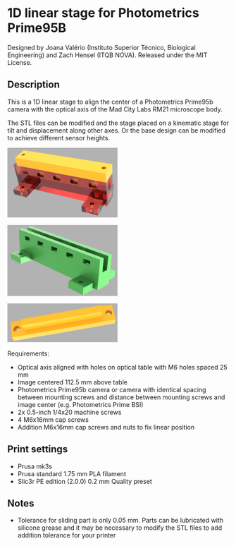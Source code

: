 # 1D linear stage for Photometrics Prime95B

Designed by Joana Valério (Instituto Superior Técnico, Biological Engineering) and Zach Hensel (ITQB NOVA). Released under the MIT License.

## Description

This is a 1D linear stage to align the center of a Photometrics Prime95b camera with the optical axis of the Mad City Labs RM21 microscope body.

The STL files can be modified and the stage placed on a kinematic stage for tilt and displacement along other axes. Or the base design can be modified to achieve different sensor heights.

![Assembled stage](assembled.png)

![Assembled mount](base.png)

![Assembled mount](mount.png)

Requirements: 
  * Optical axis aligned with holes on optical table with M6 holes spaced 25 mm
  * Image centered 112.5 mm above table
  * Photometrics Prime95b camera or camera with identical spacing between mounting screws and distance between mounting screws and image center (e.g. Photometrics Prime BSI)
  * 2x 0.5-inch 1/4x20 machine screws
  * 4 M6x16mm cap screws
  * Addition M6x16mm cap screws and nuts to fix linear position

## Print settings

* Prusa mk3s
* Prusa standard 1.75 mm PLA filament
* Slic3r PE edition (2.0.0) 0.2 mm Quality preset

## Notes

* Tolerance for sliding part is only 0.05 mm. Parts can be lubricated with silicone grease and it may be necessary to modify the STL files to add addition tolerance for your printer
